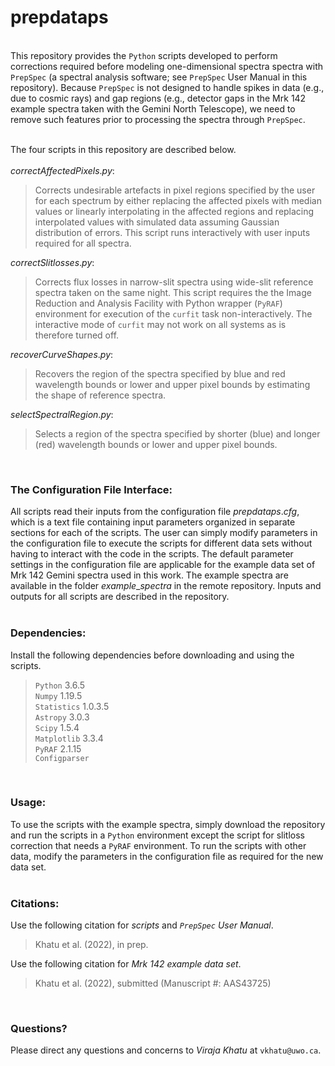 # prepdataps

&nbsp;  
This repository provides the `Python` scripts developed to perform corrections required before modeling one-dimensional spectra spectra with `PrepSpec` (a spectral analysis software; see `PrepSpec` User Manual in this repository).  Because `PrepSpec` is not designed to handle spikes in data (e.g., due to cosmic rays) and gap regions (e.g., detector gaps in the Mrk 142 example spectra taken with the Gemini North Telescope), we need to remove such features prior to processing the spectra through `PrepSpec`.  
&nbsp;  

The four scripts in this repository are described below.  
&nbsp;  
$correctAffectedPixels.py:$
> Corrects undesirable artefacts in pixel regions specified by the user for each spectrum by either replacing the affected pixels with median values or linearly interpolating in the affected regions and replacing interpolated values with simulated data assuming Gaussian distribution of errors.  This script runs interactively with user inputs required for all spectra.  

$correctSlitlosses.py:$
> Corrects flux losses in narrow-slit spectra using wide-slit reference spectra taken on the same night.  This script requires the the Image Reduction and Analysis Facility with Python wrapper (`PyRAF`) environment for execution of the `curfit` task non-interactively.  The interactive mode of `curfit` may not work on all systems as is therefore turned off.  

$recoverCurveShapes.py:$
> Recovers the region of the spectra specified by blue and red wavelength bounds or lower and upper pixel bounds by estimating the shape of reference spectra.  

$selectSpectralRegion.py:$
> Selects a region of the spectra specified by shorter (blue) and longer (red) wavelength bounds or lower and upper pixel bounds.  

&nbsp;  
### The Configuration File Interface:  
All scripts read their inputs from the configuration file $prepdataps.cfg$, which is a text file containing input parameters organized in separate sections for each of the scripts.  The user can simply modify parameters in the configuration file to execute the scripts for different data sets without having to interact with the code in the scripts.  The default parameter settings in the configuration file are applicable for the example data set of Mrk 142 Gemini spectra used in this work.  The example spectra are available in the folder $example\_spectra$ in the remote repository.  Inputs and outputs for all scripts are described in the repository.  
&nbsp;  
### Dependencies:
Install the following dependencies before downloading and using the scripts.  
> `Python` 3.6.5  
`Numpy` 1.19.5  
`Statistics` 1.0.3.5  
`Astropy` 3.0.3  
`Scipy` 1.5.4  
`Matplotlib` 3.3.4  
`PyRAF` 2.1.15  
`Configparser`

&nbsp;  
### Usage:  
To use the scripts with the example spectra, simply download the repository and run the scripts in a `Python` environment except the script for slitloss correction that needs a `PyRAF` environment.  To run the scripts with other data, modify the parameters in the configuration file as required for the new data set.  
&nbsp;  
### Citations:  
Use the following citation for *scripts* and *`PrepSpec` User Manual*.
> Khatu et al. (2022), in prep.  

Use the following citation for *Mrk 142 example data set*.
> Khatu et al. (2022), submitted (Manuscript #: AAS43725)

&nbsp;  
### Questions?
Please direct any questions and concerns to *Viraja Khatu* at `vkhatu@uwo.ca`.